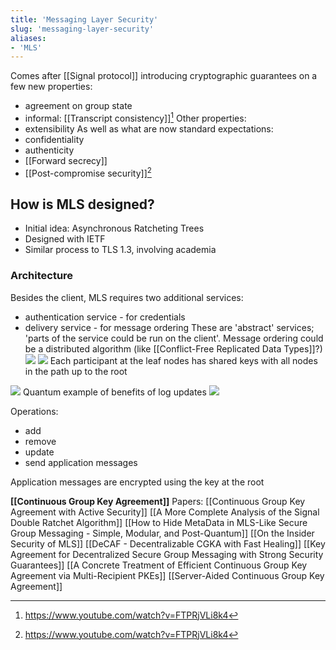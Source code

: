 ```yaml
---
title: 'Messaging Layer Security'
slug: 'messaging-layer-security'
aliases:
- 'MLS'
---
```


Comes after [[Signal protocol]] introducing cryptographic guarantees on a few new properties:
- agreement on group state
- informal: [[Transcript consistency]][^1]
Other properties:
- extensibility
As well as what are now standard expectations:
- confidentiality
- authenticity
- [[Forward secrecy]]
- [[Post-compromise security]][^1]


## How is MLS designed?
- Initial idea: Asynchronous Ratcheting Trees
- Designed with IETF
- Similar process to TLS 1.3, involving academia

### Architecture
Besides the client, MLS requires two additional services:
- authentication service - for credentials
- delivery service - for message ordering
These are 'abstract' services; 'parts of the service could be run on the client'. Message ordering could be a distributed algorithm (like [[Conflict-Free Replicated Data Types]]?)
![](https://static.meri.garden/91197746c774eac8b5919f6c49db5b9f.png)
![](https://static.meri.garden/305c0b6fed4544af6020cac03f0d5646.png)
Each participant at the leaf nodes has shared keys with all nodes in the path up to the root

![](https://static.meri.garden/3016c574d2e8e3aa6d5d4535bb88b7a6.png)
Quantum example of benefits of log updates
![](https://static.meri.garden/41ca1105090775e191cce02cebc7451e.png)

Operations:
- add
- remove
- update
- send application messages

Application messages are encrypted using the key at the root

**[[Continuous Group Key Agreement]]**
Papers:
[[Continuous Group Key Agreement with Active Security]]
[[A More Complete Analysis of the Signal Double Ratchet Algorithm]]
[[How to Hide MetaData in MLS-Like Secure Group Messaging - Simple, Modular, and Post-Quantum]]
[[On the Insider Security of MLS]]
[[DeCAF - Decentralizable CGKA with Fast Healing]]
[[Key Agreement for Decentralized Secure Group Messaging with Strong Security Guarantees]]
[[A Concrete Treatment of Efficient Continuous Group Key Agreement via Multi-Recipient PKEs]]
[[Server-Aided Continuous Group Key Agreement]]

[^1]: https://www.youtube.com/watch?v=FTPRjVLi8k4